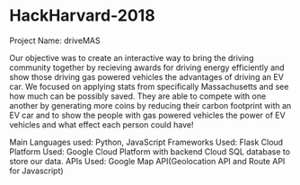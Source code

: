 # HackHarvard-2018
Project Name: driveMAS

Our objective was to create an interactive way to bring the driving community together by recieving awards for driving energy efficiently and show those driving gas powered vehicles the advantages of driving an EV car. We focused on applying stats from specifically Massachusetts and see how much can be possibly saved. They are able to compete with one another by generating more coins by reducing their carbon footprint with an EV car and to show the people with gas powered vehicles the power of EV vehicles and what effect each person could have!

Main Languages used: Python, JavaScript
Frameworks Used: Flask 
Cloud Platform Used: Google Cloud Platform with backend Cloud SQL database to store our data. 
APIs Used: Google Map API(Geolocation API and Route API for Javascript)

